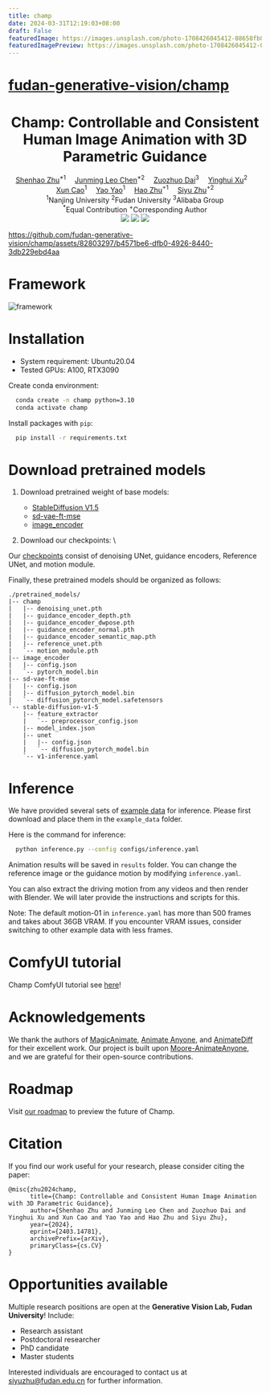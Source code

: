 ```yaml
---
title: champ
date: 2024-03-31T12:19:03+08:00
draft: False
featuredImage: https://images.unsplash.com/photo-1708426045412-08658fb82e1e?ixid=M3w0NjAwMjJ8MHwxfHJhbmRvbXx8fHx8fHx8fDE3MTE4NTg1ODd8&ixlib=rb-4.0.3
featuredImagePreview: https://images.unsplash.com/photo-1708426045412-08658fb82e1e?ixid=M3w0NjAwMjJ8MHwxfHJhbmRvbXx8fHx8fHx8fDE3MTE4NTg1ODd8&ixlib=rb-4.0.3
---
```


# [fudan-generative-vision/champ](https://github.com/fudan-generative-vision/champ)

<h1 align='Center'>Champ: Controllable and Consistent Human Image Animation with 3D Parametric Guidance</h1>

<div align='Center'>
    <a href='https://github.com/ShenhaoZhu' target='_blank'>Shenhao Zhu</a><sup>*1</sup>&emsp;
    <a href='https://github.com/Leoooo333' target='_blank'>Junming Leo Chen</a><sup>*2</sup>&emsp;
    <a href='https://github.com/daizuozhuo' target='_blank'>Zuozhuo Dai</a><sup>3</sup>&emsp;
    <a href='https://ai3.fudan.edu.cn/info/1088/1266.htm' target='_blank'>Yinghui Xu</a><sup>2</sup>&emsp;
    <a href='https://cite.nju.edu.cn/People/Faculty/20190621/i5054.html' target='_blank'>Xun Cao</a><sup>1</sup>&emsp;
    <a href='https://yoyo000.github.io/' target='_blank'>Yao Yao</a><sup>1</sup>&emsp;
    <a href='http://zhuhao.cc/home/' target='_blank'>Hao Zhu</a><sup>+1</sup>&emsp;
    <a href='https://sites.google.com/site/zhusiyucs/home' target='_blank'>Siyu Zhu</a><sup>+2</sup>
</div>
<div align='Center'>
    <sup>1</sup>Nanjing University <sup>2</sup>Fudan University <sup>3</sup>Alibaba Group
</div>
<div align='Center'>
    <sup>*</sup>Equal Contribution
    <sup>+</sup>Corresponding Author
</div>

<div align='Center'>
    <a href='https://fudan-generative-vision.github.io/champ/#/'><img src='https://img.shields.io/badge/Project-Page-Green'></a>
    <a href='https://arxiv.org/abs/2403.14781'><img src='https://img.shields.io/badge/Paper-Arxiv-red'></a>
    <a href='https://youtu.be/2XVsy9tQRAY'><img src='https://badges.aleen42.com/src/youtube.svg'></a>
</div>

https://github.com/fudan-generative-vision/champ/assets/82803297/b4571be6-dfb0-4926-8440-3db229ebd4aa

# Framework

![framework](assets/framework.jpg)

# Installation

- System requirement: Ubuntu20.04
- Tested GPUs: A100, RTX3090

Create conda environment:

```bash
  conda create -n champ python=3.10
  conda activate champ
```

Install packages with `pip`:

```bash
  pip install -r requirements.txt
```

# Download pretrained models

1. Download pretrained weight of base models:

   - [StableDiffusion V1.5](https://huggingface.co/runwayml/stable-diffusion-v1-5)
   - [sd-vae-ft-mse](https://huggingface.co/stabilityai/sd-vae-ft-mse)
   - [image_encoder](https://huggingface.co/lambdalabs/sd-image-variations-diffusers/tree/main/image_encoder)

2. Download our checkpoints: \

Our [checkpoints](https://huggingface.co/fudan-generative-ai/champ/tree/main) consist of denoising UNet, guidance encoders, Reference UNet, and motion module.

Finally, these pretrained models should be organized as follows:

```text
./pretrained_models/
|-- champ
|   |-- denoising_unet.pth
|   |-- guidance_encoder_depth.pth
|   |-- guidance_encoder_dwpose.pth
|   |-- guidance_encoder_normal.pth
|   |-- guidance_encoder_semantic_map.pth
|   |-- reference_unet.pth
|   `-- motion_module.pth
|-- image_encoder
|   |-- config.json
|   `-- pytorch_model.bin
|-- sd-vae-ft-mse
|   |-- config.json
|   |-- diffusion_pytorch_model.bin
|   `-- diffusion_pytorch_model.safetensors
`-- stable-diffusion-v1-5
    |-- feature_extractor
    |   `-- preprocessor_config.json
    |-- model_index.json
    |-- unet
    |   |-- config.json
    |   `-- diffusion_pytorch_model.bin
    `-- v1-inference.yaml
```

# Inference

We have provided several sets of [example data](https://huggingface.co/fudan-generative-ai/champ/tree/main) for inference. Please first download and place them in the `example_data` folder. 

Here is the command for inference:

```bash
  python inference.py --config configs/inference.yaml
```

Animation results will be saved in `results` folder. You can change the reference image or the guidance motion by modifying `inference.yaml`.

You can also extract the driving motion from any videos and then render with Blender. We will later provide the instructions and scripts for this.

Note: The default motion-01 in `inference.yaml` has more than 500 frames and takes about 36GB VRAM. If you encounter VRAM issues, consider switching to other example data with less frames.

# ComfyUI tutorial

Champ ComfyUI tutorial see [here](https://www.youtube.com/watch?app=desktop&v=cbElsTBv2-A)!

# Acknowledgements

We thank the authors of [MagicAnimate](https://github.com/magic-research/magic-animate), [Animate Anyone](https://github.com/HumanAIGC/AnimateAnyone), and [AnimateDiff](https://github.com/guoyww/AnimateDiff) for their excellent work. Our project is built upon [Moore-AnimateAnyone](https://github.com/MooreThreads/Moore-AnimateAnyone), and we are grateful for their open-source contributions.

# Roadmap

Visit [our roadmap](https://github.com/fudan-generative-vision/champ/blob/master/docs/ROADMAP.md) to preview the future of Champ.

# Citation

If you find our work useful for your research, please consider citing the paper:

```
@misc{zhu2024champ,
      title={Champ: Controllable and Consistent Human Image Animation with 3D Parametric Guidance},
      author={Shenhao Zhu and Junming Leo Chen and Zuozhuo Dai and Yinghui Xu and Xun Cao and Yao Yao and Hao Zhu and Siyu Zhu},
      year={2024},
      eprint={2403.14781},
      archivePrefix={arXiv},
      primaryClass={cs.CV}
}
```

# Opportunities available

Multiple research positions are open at the **Generative Vision Lab, Fudan University**! Include:

- Research assistant
- Postdoctoral researcher
- PhD candidate
- Master students

Interested individuals are encouraged to contact us at [siyuzhu@fudan.edu.cn](mailto://siyuzhu@fudan.edu.cn) for further information.
